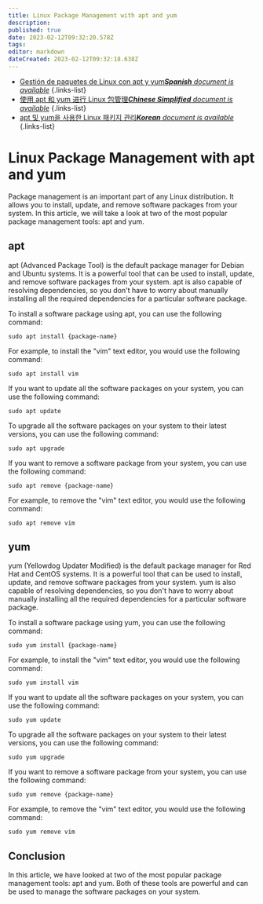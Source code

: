 ```yaml
---
title: Linux Package Management with apt and yum
description: 
published: true
date: 2023-02-12T09:32:20.578Z
tags: 
editor: markdown
dateCreated: 2023-02-12T09:32:18.638Z
---
```


- [Gestión de paquetes de Linux con apt y yum***Spanish** document is available*](/es/Knowledge-base/Linux/linux-package-management-with-apt-and-yum)
{.links-list}
- [使用 apt 和 yum 进行 Linux 包管理***Chinese Simplified** document is available*](/zh/Knowledge-base/Linux/linux-package-management-with-apt-and-yum)
{.links-list}
- [apt 및 yum을 사용한 Linux 패키지 관리***Korean** document is available*](/ko/Knowledge-base/Linux/linux-package-management-with-apt-and-yum)
{.links-list}



# Linux Package Management with apt and yum

Package management is an important part of any Linux distribution. It allows you to install, update, and remove software packages from your system. In this article, we will take a look at two of the most popular package management tools: apt and yum.

## apt

apt (Advanced Package Tool) is the default package manager for Debian and Ubuntu systems. It is a powerful tool that can be used to install, update, and remove software packages from your system. apt is also capable of resolving dependencies, so you don't have to worry about manually installing all the required dependencies for a particular software package.

To install a software package using apt, you can use the following command:

```
sudo apt install {package-name}
```

For example, to install the "vim" text editor, you would use the following command:

```
sudo apt install vim
```

If you want to update all the software packages on your system, you can use the following command:

```
sudo apt update
```

To upgrade all the software packages on your system to their latest versions, you can use the following command:

```
sudo apt upgrade
```

If you want to remove a software package from your system, you can use the following command:

```
sudo apt remove {package-name}
```

For example, to remove the "vim" text editor, you would use the following command:

```
sudo apt remove vim
```

## yum

yum (Yellowdog Updater Modified) is the default package manager for Red Hat and CentOS systems. It is a powerful tool that can be used to install, update, and remove software packages from your system. yum is also capable of resolving dependencies, so you don't have to worry about manually installing all the required dependencies for a particular software package.

To install a software package using yum, you can use the following command:

```
sudo yum install {package-name}
```

For example, to install the "vim" text editor, you would use the following command:

```
sudo yum install vim
```

If you want to update all the software packages on your system, you can use the following command:

```
sudo yum update
```

To upgrade all the software packages on your system to their latest versions, you can use the following command:

```
sudo yum upgrade
```

If you want to remove a software package from your system, you can use the following command:

```
sudo yum remove {package-name}
```

For example, to remove the "vim" text editor, you would use the following command:

```
sudo yum remove vim
```

## Conclusion

In this article, we have looked at two of the most popular package management tools: apt and yum. Both of these tools are powerful and can be used to manage the software packages on your system.